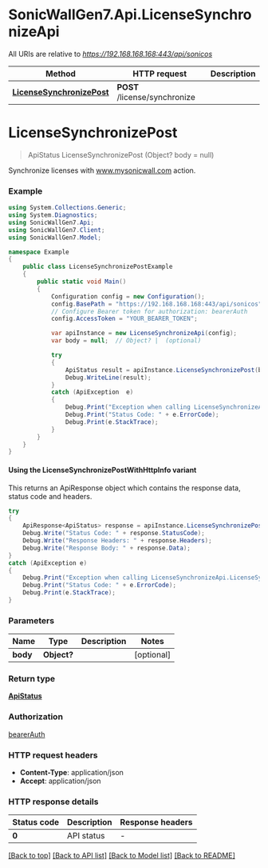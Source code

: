 # SonicWallGen7.Api.LicenseSynchronizeApi

All URIs are relative to *https://192.168.168.168:443/api/sonicos*

| Method | HTTP request | Description |
|--------|--------------|-------------|
| [**LicenseSynchronizePost**](LicenseSynchronizeApi.md#licensesynchronizepost) | **POST** /license/synchronize |  |

<a id="licensesynchronizepost"></a>
# **LicenseSynchronizePost**
> ApiStatus LicenseSynchronizePost (Object? body = null)



Synchronize licenses with www.mysonicwall.com action.

### Example
```csharp
using System.Collections.Generic;
using System.Diagnostics;
using SonicWallGen7.Api;
using SonicWallGen7.Client;
using SonicWallGen7.Model;

namespace Example
{
    public class LicenseSynchronizePostExample
    {
        public static void Main()
        {
            Configuration config = new Configuration();
            config.BasePath = "https://192.168.168.168:443/api/sonicos";
            // Configure Bearer token for authorization: bearerAuth
            config.AccessToken = "YOUR_BEARER_TOKEN";

            var apiInstance = new LicenseSynchronizeApi(config);
            var body = null;  // Object? |  (optional) 

            try
            {
                ApiStatus result = apiInstance.LicenseSynchronizePost(body);
                Debug.WriteLine(result);
            }
            catch (ApiException  e)
            {
                Debug.Print("Exception when calling LicenseSynchronizeApi.LicenseSynchronizePost: " + e.Message);
                Debug.Print("Status Code: " + e.ErrorCode);
                Debug.Print(e.StackTrace);
            }
        }
    }
}
```

#### Using the LicenseSynchronizePostWithHttpInfo variant
This returns an ApiResponse object which contains the response data, status code and headers.

```csharp
try
{
    ApiResponse<ApiStatus> response = apiInstance.LicenseSynchronizePostWithHttpInfo(body);
    Debug.Write("Status Code: " + response.StatusCode);
    Debug.Write("Response Headers: " + response.Headers);
    Debug.Write("Response Body: " + response.Data);
}
catch (ApiException e)
{
    Debug.Print("Exception when calling LicenseSynchronizeApi.LicenseSynchronizePostWithHttpInfo: " + e.Message);
    Debug.Print("Status Code: " + e.ErrorCode);
    Debug.Print(e.StackTrace);
}
```

### Parameters

| Name | Type | Description | Notes |
|------|------|-------------|-------|
| **body** | **Object?** |  | [optional]  |

### Return type

[**ApiStatus**](ApiStatus.md)

### Authorization

[bearerAuth](../README.md#bearerAuth)

### HTTP request headers

 - **Content-Type**: application/json
 - **Accept**: application/json


### HTTP response details
| Status code | Description | Response headers |
|-------------|-------------|------------------|
| **0** | API status |  -  |

[[Back to top]](#) [[Back to API list]](../README.md#documentation-for-api-endpoints) [[Back to Model list]](../README.md#documentation-for-models) [[Back to README]](../README.md)

